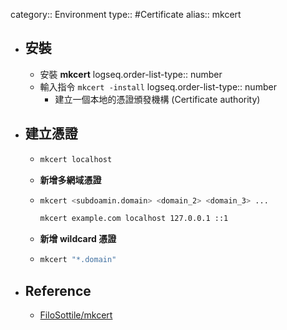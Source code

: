 category:: Environment
type:: #Certificate
alias:: mkcert

- ## 安裝
	- 安裝 **mkcert**
	  logseq.order-list-type:: number
	- 輸入指令 `mkcert -install`
	  logseq.order-list-type:: number
		- 建立一個本地的憑證頒發機構 (Certificate authority)
- ## 建立憑證
	- ```bash
	  mkcert localhost
	  ```
	- **新增多網域憑證**
	- ```bash
	  mkcert <subdoamin.domain> <domain_2> <domain_3> ...
	  
	  mkcert example.com localhost 127.0.0.1 ::1
	  ```
	- **新增 wildcard 憑證**
	- ```bash
	  mkcert "*.domain"
	  ```
- ## Reference
	- [FiloSottile/mkcert](https://github.com/FiloSottile/mkcert)